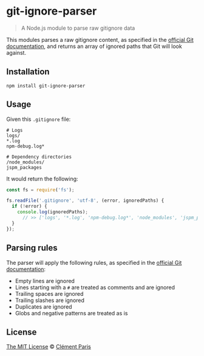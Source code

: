 # git-ignore-parser
> A Node.js module to parse raw gitignore data

This modules parses a raw gitignore content, as specified in the [official Git documentation](https://git-scm.com/docs/gitignore#_pattern_format), and returns an array of ignored paths that Git will look against.

## Installation
```
npm install git-ignore-parser
```

## Usage
Given this `.gitignore` file:
```.gitignore
# Logs
logs/
*.log
npm-debug.log*

# Dependency directories
/node_modules/
jspm_packages
```

It would return the following:
```js
const fs = require('fs');

fs.readFile('.gitignore', 'utf-8', (error, ignoredPaths) {
  if (!error) {
    console.log(ignoredPaths);
      // >> ['logs', '*.log', 'npm-debug.log*', 'node_modules', 'jspm_packages']
  }
});
```

## Parsing rules
The parser will apply the following rules, as specified in the [official Git documentation](https://git-scm.com/docs/gitignore#_pattern_format):

- Empty lines are ignored
- Lines starting with a `#` are treated as comments and are ignored
- Trailing spaces are ignored
- Trailing slashes are ignored
- Duplicates are ignored
- Globs and negative patterns are treated as is

## License
[The MIT License](https://opensource.org/licenses/MIT) © [Clément Paris](http://www.clementparis.fr)
